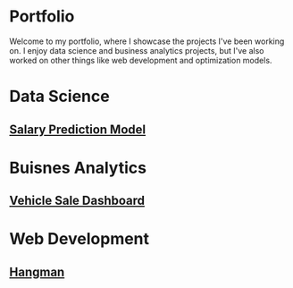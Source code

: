 # Portfolio

Welcome to my portfolio, where I showcase the projects I've been working on. I enjoy data science and business analytics projects, but I've also worked on other things like web development and optimization models.


# Data Science
## [Salary Prediction Model](https://github.com/antoniaarias/Modelo-de-Clasificaci-n-de-Sueldo-c-r-Carrera/tree/main)


# Buisnes Analytics
## [Vehicle Sale Dashboard](https://app.powerbi.com/links/TG2uu5pVwJ?ctid=36b6d413-3b6f-481a-bc9d-6689b511cafa&pbi_source=linkShare&bookmarkGuid=aeb004e3-716c-4258-9d9d-cd151c72f889)


# Web Development
## [Hangman](https://github.com/antoniaarias/Hangman)




